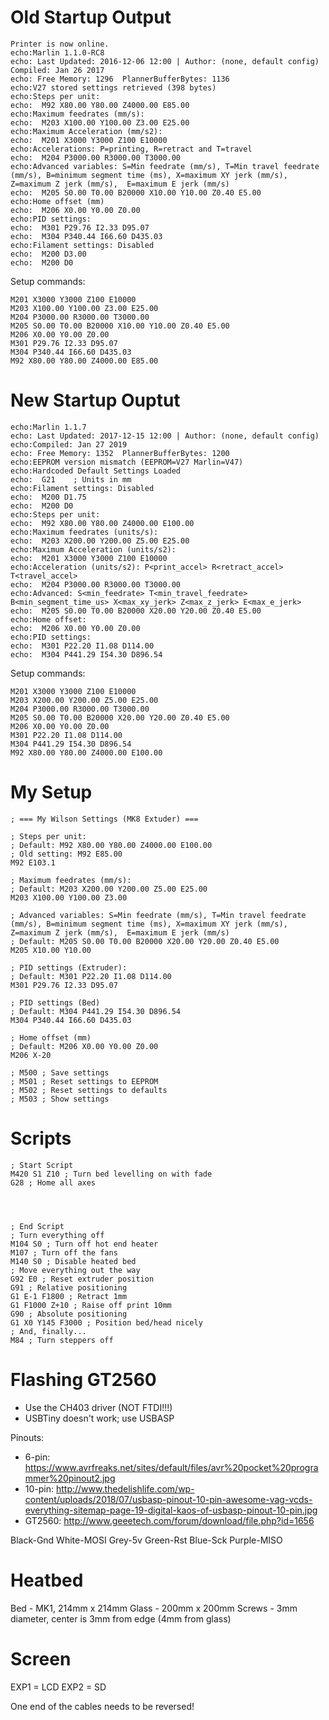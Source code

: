 # Old Startup Output

```
Printer is now online.
echo:Marlin 1.1.0-RC8
echo: Last Updated: 2016-12-06 12:00 | Author: (none, default config)
Compiled: Jan 26 2017
echo: Free Memory: 1296  PlannerBufferBytes: 1136
echo:V27 stored settings retrieved (398 bytes)
echo:Steps per unit:
echo:  M92 X80.00 Y80.00 Z4000.00 E85.00
echo:Maximum feedrates (mm/s):
echo:  M203 X100.00 Y100.00 Z3.00 E25.00
echo:Maximum Acceleration (mm/s2):
echo:  M201 X3000 Y3000 Z100 E10000
echo:Accelerations: P=printing, R=retract and T=travel
echo:  M204 P3000.00 R3000.00 T3000.00
echo:Advanced variables: S=Min feedrate (mm/s), T=Min travel feedrate (mm/s), B=minimum segment time (ms), X=maximum XY jerk (mm/s),  Z=maximum Z jerk (mm/s),  E=maximum E jerk (mm/s)
echo:  M205 S0.00 T0.00 B20000 X10.00 Y10.00 Z0.40 E5.00
echo:Home offset (mm)
echo:  M206 X0.00 Y0.00 Z0.00
echo:PID settings:
echo:  M301 P29.76 I2.33 D95.07
echo:  M304 P340.44 I66.60 D435.03
echo:Filament settings: Disabled
echo:  M200 D3.00
echo:  M200 D0
```

Setup commands:
```
M201 X3000 Y3000 Z100 E10000
M203 X100.00 Y100.00 Z3.00 E25.00
M204 P3000.00 R3000.00 T3000.00
M205 S0.00 T0.00 B20000 X10.00 Y10.00 Z0.40 E5.00
M206 X0.00 Y0.00 Z0.00
M301 P29.76 I2.33 D95.07
M304 P340.44 I66.60 D435.03
M92 X80.00 Y80.00 Z4000.00 E85.00
```


# New Startup Ouptut

```
echo:Marlin 1.1.7
echo: Last Updated: 2017-12-15 12:00 | Author: (none, default config)
echo:Compiled: Jan 27 2019
echo: Free Memory: 1352  PlannerBufferBytes: 1200
echo:EEPROM version mismatch (EEPROM=V27 Marlin=V47)
echo:Hardcoded Default Settings Loaded
echo:  G21    ; Units in mm
echo:Filament settings: Disabled
echo:  M200 D1.75
echo:  M200 D0
echo:Steps per unit:
echo:  M92 X80.00 Y80.00 Z4000.00 E100.00
echo:Maximum feedrates (units/s):
echo:  M203 X200.00 Y200.00 Z5.00 E25.00
echo:Maximum Acceleration (units/s2):
echo:  M201 X3000 Y3000 Z100 E10000
echo:Acceleration (units/s2): P<print_accel> R<retract_accel> T<travel_accel>
echo:  M204 P3000.00 R3000.00 T3000.00
echo:Advanced: S<min_feedrate> T<min_travel_feedrate> B<min_segment_time_us> X<max_xy_jerk> Z<max_z_jerk> E<max_e_jerk>
echo:  M205 S0.00 T0.00 B20000 X20.00 Y20.00 Z0.40 E5.00
echo:Home offset:
echo:  M206 X0.00 Y0.00 Z0.00
echo:PID settings:
echo:  M301 P22.20 I1.08 D114.00
echo:  M304 P441.29 I54.30 D896.54
```

Setup commands:
```
M201 X3000 Y3000 Z100 E10000
M203 X200.00 Y200.00 Z5.00 E25.00
M204 P3000.00 R3000.00 T3000.00
M205 S0.00 T0.00 B20000 X20.00 Y20.00 Z0.40 E5.00
M206 X0.00 Y0.00 Z0.00
M301 P22.20 I1.08 D114.00
M304 P441.29 I54.30 D896.54
M92 X80.00 Y80.00 Z4000.00 E100.00
```


# My Setup

```
; === My Wilson Settings (MK8 Extuder) ===

; Steps per unit:
; Default: M92 X80.00 Y80.00 Z4000.00 E100.00
; Old setting: M92 E85.00
M92 E103.1

; Maximum feedrates (mm/s):
; Default: M203 X200.00 Y200.00 Z5.00 E25.00
M203 X100.00 Y100.00 Z3.00

; Advanced variables: S=Min feedrate (mm/s), T=Min travel feedrate (mm/s), B=minimum segment time (ms), X=maximum XY jerk (mm/s),  Z=maximum Z jerk (mm/s),  E=maximum E jerk (mm/s)
; Default: M205 S0.00 T0.00 B20000 X20.00 Y20.00 Z0.40 E5.00
M205 X10.00 Y10.00

; PID settings (Extruder):
; Default: M301 P22.20 I1.08 D114.00
M301 P29.76 I2.33 D95.07

; PID settings (Bed)
; Default: M304 P441.29 I54.30 D896.54
M304 P340.44 I66.60 D435.03

; Home offset (mm)
; Default: M206 X0.00 Y0.00 Z0.00
M206 X-20

; M500 ; Save settings
; M501 ; Reset settings to EEPROM
; M502 ; Reset settings to defaults
; M503 ; Show settings
```


# Scripts

```
; Start Script
M420 S1 Z10 ; Turn bed levelling on with fade
G28 ; Home all axes




; End Script
; Turn everything off
M104 S0 ; Turn off hot end heater
M107 ; Turn off the fans
M140 S0 ; Disable heated bed
; Move everything out the way
G92 E0 ; Reset extruder position
G91 ; Relative positioning
G1 E-1 F1800 ; Retract 1mm
G1 F1000 Z+10 ; Raise off print 10mm
G90 ; Absolute positioning
G1 X0 Y145 F3000 ; Position bed/head nicely
; And, finally...
M84 ; Turn steppers off
```


# Flashing GT2560

* Use the CH403 driver (NOT FTDI!!!)
* USBTiny doesn't work; use USBASP

Pinouts:
* 6-pin: https://www.avrfreaks.net/sites/default/files/avr%20pocket%20programmer%20pinout2.jpg
* 10-pin: http://www.thedelishlife.com/wp-content/uploads/2018/07/usbasp-pinout-10-pin-awesome-vag-vcds-everything-sitemap-page-19-digital-kaos-of-usbasp-pinout-10-pin.jpg
* GT2560: http://www.geeetech.com/forum/download/file.php?id=1656

Black-Gnd
White-MOSI
Grey-5v
Green-Rst
Blue-Sck
Purple-MISO


# Heatbed

Bed - MK1, 214mm x 214mm
Glass - 200mm x 200mm
Screws - 3mm diameter, center is 3mm from edge (4mm from glass)


# Screen

EXP1 = LCD
EXP2 = SD

One end of the cables needs to be reversed!